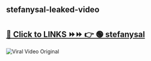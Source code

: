 
 ## stefanysal-leaked-video 

# <h2><a href="https://clipsfans.com/stefanysal&ref=git">🔗 Click to LINKS ⏩⏩ 👉 🟢 stefanysal </a></h2>

<a href="https://clipsfans.com/stefanysal&ref=git" rel="nofollow" data-target="animated-image.originalLink"><img src="https://i.ibb.co.com/xMMVF88/686577567.gif" alt="Viral Video Original" style="max-width: 100%; display: inline-block;" data-target="animated-image.originalImage"></a>
